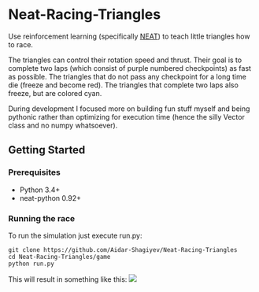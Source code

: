 # Neat-Racing-Triangles
Use reinforcement learning (specifically [NEAT](https://neat-python.readthedocs.io/en/latest/)) to teach little triangles how to race. 

The triangles can control their rotation speed and thrust. Their goal is to complete two laps (which consist of purple numbered checkpoints) as fast as possible. The triangles that do not pass any checkpoint for a long time die (freeze and become red). The triangles that complete two laps also freeze, but are colored cyan.

During development I focused more on building fun stuff myself and being pythonic rather than optimizing for execution time (hence the silly Vector class and no numpy whatsoever).

## Getting Started
### Prerequisites
  * Python 3.4+
  * neat-python 0.92+

### Running the race
To run the simulation just execute run.py:
```
git clone https://github.com/Aidar-Shagiyev/Neat-Racing-Triangles
cd Neat-Racing-Triangles/game
python run.py
```
This will result in something like this:
![](race.gif)
